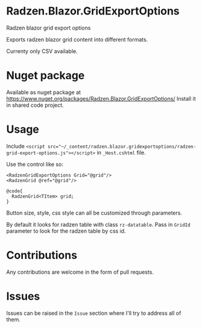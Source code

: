 # Radzen.Blazor.GridExportOptions
Radzen blazor grid export options

Exports radzen blazor grid content into different formats.

Currenty only CSV available.

# Nuget package
Available as nuget package at https://www.nuget.org/packages/Radzen.Blazor.GridExportOptions/
Install it in shared code project.

# Usage

Include `<script src="~/_content/radzen.blazor.gridexportoptions/radzen-grid-export-options.js"></script>` in `_Host.cshtml` file.

Use the control like so:

    <RadzenGridExportOptions Grid="@grid"/>
    <RadzenGrid @ref="@grid"/>

    @code{
      RadzenGrid<TItem> grid;
    }

Button size, style, css style can all be customized through parameters.

By default it looks for radzen table with class `rz-datatable`. Pass in `GridId` parameter to look for the radzen table by css id.

# Contributions

Any contributions are welcome in the form of pull requests.

# Issues

Issues can be raised in the `Issue` section where I'll try to address all of them.
